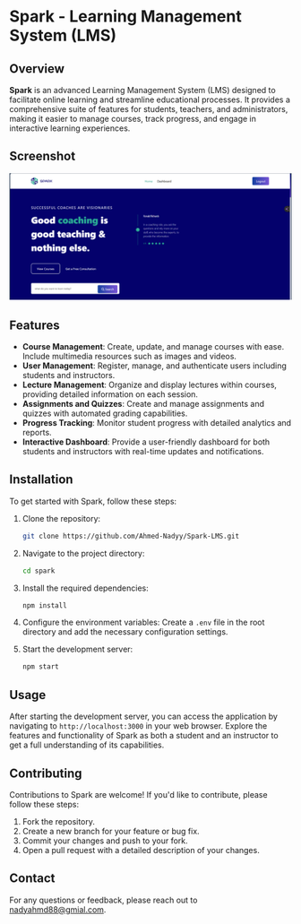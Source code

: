 # Spark - Learning Management System (LMS)

## Overview

**Spark** is an advanced Learning Management System (LMS) designed to facilitate online learning and streamline educational processes. It provides a comprehensive suite of features for students, teachers, and administrators, making it easier to manage courses, track progress, and engage in interactive learning experiences.

## Screenshot

![Spark LMS Screenshot](./src/assets/Screenshot%202024-08-10%20024119.png)

## Features

- **Course Management**: Create, update, and manage courses with ease. Include multimedia resources such as images and videos.
- **User Management**: Register, manage, and authenticate users including students and instructors.
- **Lecture Management**: Organize and display lectures within courses, providing detailed information on each session.
- **Assignments and Quizzes**: Create and manage assignments and quizzes with automated grading capabilities.
- **Progress Tracking**: Monitor student progress with detailed analytics and reports.
- **Interactive Dashboard**: Provide a user-friendly dashboard for both students and instructors with real-time updates and notifications.

## Installation

To get started with Spark, follow these steps:

1. Clone the repository:
    ```bash
    git clone https://github.com/Ahmed-Nadyy/Spark-LMS.git
    ```

2. Navigate to the project directory:
    ```bash
    cd spark
    ```

3. Install the required dependencies:
    ```bash
    npm install
    ```

4. Configure the environment variables:
    Create a `.env` file in the root directory and add the necessary configuration settings.

5. Start the development server:
    ```bash
    npm start
    ```

## Usage

After starting the development server, you can access the application by navigating to `http://localhost:3000` in your web browser. Explore the features and functionality of Spark as both a student and an instructor to get a full understanding of its capabilities.

## Contributing

Contributions to Spark are welcome! If you'd like to contribute, please follow these steps:

1. Fork the repository.
2. Create a new branch for your feature or bug fix.
3. Commit your changes and push to your fork.
4. Open a pull request with a detailed description of your changes.


## Contact

For any questions or feedback, please reach out to [nadyahmd88@gmial.com](mailto:nadyahmd88@gmial.com).
